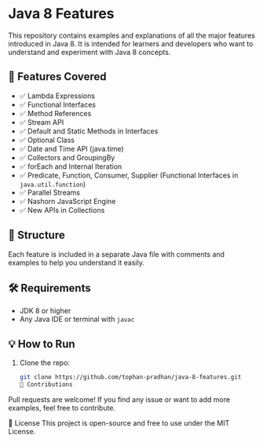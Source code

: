 # Java 8 Features

This repository contains examples and explanations of all the major features introduced in Java 8. It is intended for learners and developers who want to understand and experiment with Java 8 concepts.

## 🚀 Features Covered

- ✅ Lambda Expressions  
- ✅ Functional Interfaces  
- ✅ Method References  
- ✅ Stream API  
- ✅ Default and Static Methods in Interfaces  
- ✅ Optional Class  
- ✅ Date and Time API (java.time)  
- ✅ Collectors and GroupingBy  
- ✅ forEach and Internal Iteration  
- ✅ Predicate, Function, Consumer, Supplier (Functional Interfaces in `java.util.function`)  
- ✅ Parallel Streams  
- ✅ Nashorn JavaScript Engine  
- ✅ New APIs in Collections  

## 📁 Structure

Each feature is included in a separate Java file with comments and examples to help you understand it easily.


## 🛠️ Requirements

- JDK 8 or higher
- Any Java IDE or terminal with `javac`

## 💡 How to Run

1. Clone the repo:
   ```bash
   git clone https://github.com/tophan-pradhan/java-8-features.git
   🙌 Contributions
Pull requests are welcome! If you find any issue or want to add more examples, feel free to contribute.

📜 License
This project is open-source and free to use under the MIT License.
